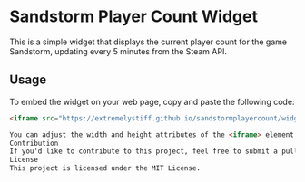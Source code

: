 # Sandstorm Player Count Widget

This is a simple widget that displays the current player count for the game Sandstorm, updating every 5 minutes from the Steam API.

## Usage

To embed the widget on your web page, copy and paste the following code:

```html
<iframe src="https://extremelystiff.github.io/sandstormplayercount/widget.html" frameborder="0" scrolling="no" width="100%" height="200"></iframe>

You can adjust the width and height attributes of the <iframe> element to control the size of the embedded widget on your web page.
Contribution
If you'd like to contribute to this project, feel free to submit a pull request or open an issue on the GitHub repository.
License
This project is licensed under the MIT License.
